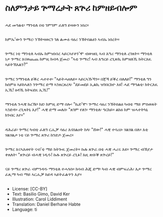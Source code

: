 # ስለምንታይ ጕማረታት ጸጕሪ ከምዘይብሎም

##
ሓደ መዓልቲ፡ ማንቲለ በቲ ገምገም ፈለግ ይዛውን ነበረ።

##
ከምኡ'ውን ጕማረ፡ ንኽትዛወርን ገለ ልሙዕ ሳዕሪ ንኽትበልዕን ኣብኡ ነበረት።

##
ጕማረ ነቲ ማንቲለ ኣብኡ ከምዝነበረ ኣይርኣየቶን'ሞ ብወዝቢ ኣብ እግሪ ማንቲለ ረገጸት። ማንቲለ ነታ ጕማረ እናወጨጨ ከምዚ ክብላ ጀመረ፡ "ኣቲ ጕማረ! ኣብ እግረይ ረጊጽኪ ከምዘለኺ ክትርእዪ ኣይትኽእልን?"

##
ጕማረ ንማንቲለ ይቕረ ሓተተቶ፡ "ኣይትሓዘለይ። ኣይርኣኹኻን። በጃኻ ይቕረ በለለይ!" ማንቲለ ግን ክሰምዕ ኣይከኣለን ንጕማረ ድማ ኣንጸርጸረላ፡ "ደይመደይ ኢልኪ ዝገበርክዮ እዩ! ሓደ ማዓልቲ፡ ክትርእዪ ኢኺ! ዕዳኺ ክትፍደዪ ኢኺ!"

##
ማንቲለ ንሓዊ ክረኽቦ ከደ፡ ከምዚ ድማ በሎ፡ "ኪድ'ሞ፡ ጕማረ ሳዕሪ ንኽትበልዕ ካብቲ ማይ ምስወጸት ኣንድዳ። ረጊጻትኒ እያ!" ሓዊ ድማ መለሰ፡ "ጸገም የለን፡ ማንቲለ፡ ዓርከይ። ልክዕ ከም ዝሓተትካኒ ክገብር እየ።"

##
ዳሕራይ፡ ጕማረ ካብቲ ፈለግ ርሒቓ ሳዕሪ እናበልዐት ከላ፡ "ሸው!" ሓዊ ተባሪዑ ሃልሃል በለ። እቲ ሃልሃልታ ነቲ ናይ ጕማረ ጸጕሪ ከንድዶ ጀመረ።

##
ጕማረ እናኣእወየት ናብ'ቲ ማይ ክትጐዪ ጀመረት። ኩሉ ጸጕራ በቲ ሓዊ ሓሪሩ እዩ። ጕማረ ብኽያታ ቀጸለት፡ "ጸጕረይ ብሓዊ ነዲዱ! ኩሉ ጸጕረይ ረጊፉ! እዚ ጽቡቕ ጸጕረይ!"

##
ናይ ጕማሪ ጸጕራ ብምንዳዱ ማንቲለ ተሓጎሰ። ክሳብ ሕጂ ድማ፡ ካብ ሓዊ ብምፍራሕ፡ እታ ጕማረ ፈጺማ ካብ ማይ ኣርሒቓ ከይዳ ኣይትፈልጥን እያ።

##
* License: [CC-BY]
* Text: Basilio Gimo, David Ker
* Illustration: Carol Liddiment
* Translation: Daniel Berhane Habte
* Language: ti
